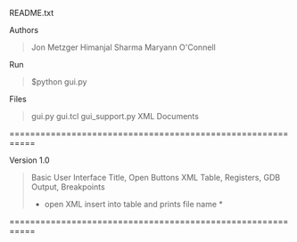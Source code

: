 README.txt

Authors 
> Jon Metzger
> Himanjal Sharma
> Maryann O'Connell

Run
> $python gui.py


Files
> gui.py
> gui.tcl
> gui_support.py
> XML Documents

===========================================================

Version 1.0
> Basic User Interface
> Title, Open Buttons
> XML Table, Registers, GDB Output, Breakpoints
> * open XML insert into table and prints file name *

===========================================================
